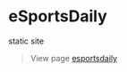 # eSportsDaily
static site

> View page
[esportsdaily](https://alwinjacobthomas.github.io/esportsdaily.github.io/)
